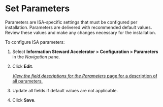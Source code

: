 # Set Parameters

Parameters are ISA-specific settings that must be configured per
installation. Parameters are delivered with recommended default values.
Review these values and make any changes necessary for the installation.

To configure ISA parameters:

1.  Select <span style="font-weight: bold;">Information Steward
    Accelerator \> </span>**Configuration \> Parameters** in the
    *Navigation* pane.

2.  Click **Edit**.
    
    [*View the field descriptions for the Parameters* page for a
    description of all parameters.](../Page_Desc/ISA_Parameters)

3.  Update all fields if default values are not applicable.

4.  Click **Save**.
